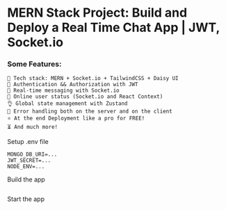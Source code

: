 # MERN Stack Project: Build and Deploy a Real Time Chat App | JWT, Socket.io



### Some Features:

    🌟 Tech stack: MERN + Socket.io + TailwindCSS + Daisy UI
    🎃 Authentication && Authorization with JWT
    👾 Real-time messaging with Socket.io
    🚀 Online user status (Socket.io and React Context)
    👌 Global state management with Zustand
    🐞 Error handling both on the server and on the client
    ⭐ At the end Deployment like a pro for FREE!
    ⏳ And much more!

Setup .env file

```PORT=...
MONGO_DB_URI=...
JWT_SECRET=...
NODE_ENV=...
```

Build the app

```npm run build
```

Start the app

```npm start
```

